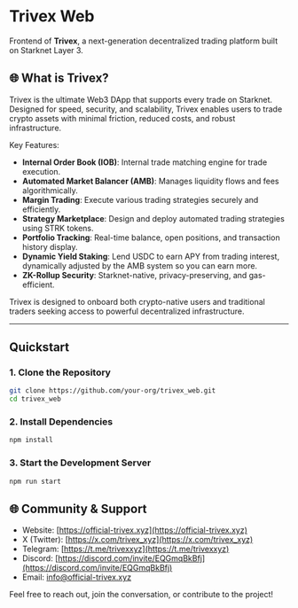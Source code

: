 # Trivex Web

Frontend of **Trivex**, a next-generation decentralized trading platform built on Starknet Layer 3.

## 🌐 What is Trivex?

Trivex is the ultimate Web3 DApp that supports every trade on Starknet. Designed for speed, security, and scalability, Trivex enables users to trade crypto assets with minimal friction, reduced costs, and robust infrastructure.

Key Features:
- **Internal Order Book (IOB)**: Internal trade matching engine for trade execution.
- **Automated Market Balancer (AMB)**: Manages liquidity flows and fees algorithmically.
- **Margin Trading**: Execute various trading strategies securely and efficiently.
- **Strategy Marketplace**: Design and deploy automated trading strategies using STRK tokens.
- **Portfolio Tracking**: Real-time balance, open positions, and transaction history display.
- **Dynamic Yield Staking**: Lend USDC to earn APY from trading interest, dynamically adjusted by the AMB system so you can earn more.
- **ZK-Rollup Security**: Starknet-native, privacy-preserving, and gas-efficient.

Trivex is designed to onboard both crypto-native users and traditional traders seeking access to powerful decentralized infrastructure.

---

## Quickstart

### 1. Clone the Repository

```bash
git clone https://github.com/your-org/trivex_web.git
cd trivex_web
```

### 2. Install Dependencies

```bash
npm install
```

### 3. Start the Development Server

```bash
npm run start
```

## 🌐 Community & Support

- Website: [https://official-trivex.xyz](https://official-trivex.xyz)
- X (Twitter): [https://x.com/trivex_xyz](https://x.com/trivex_xyz)
- Telegram: [https://t.me/trivexxyz](https://t.me/trivexxyz)
- Discord: [https://discord.com/invite/EQGmqBkBfj](https://discord.com/invite/EQGmqBkBfj)
- Email: [info@official-trivex.xyz](mailto:info@official-trivex.xyz)

Feel free to reach out, join the conversation, or contribute to the project!
